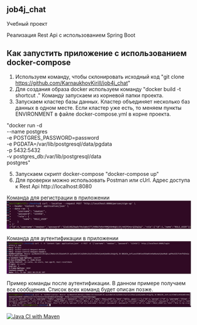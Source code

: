 ## job4j_chat

Учебный проект

Реализация Rest Api с использованием Spring Boot

## Как запустить приложение с использованием docker-compose
1. Используем команду, чтобы склонировать исходный код "git clone https://github.com/KarnaukhovKirill/job4j_chat"
2. Для создания образа docker используем команду "docker build -t shortcut ." Команду запускаем из корневой папки проекта.
3. Запускаем кластер базы данных. Кластер объединяет несколько баз данных в одном месте. Если кластер уже есть, то меняем
пункты ENVIRONMENT в файле docker-compose.yml в корне проекта. 
   
"docker run -d \
   --name postgres \
   -e POSTGRES_PASSWORD=password \
   -e PGDATA=/var/lib/postgresql/data/pgdata \
   -p 5432:5432 \
   -v postgres_db:/var/lib/postgresql/data \
   postgres"

5. Запускаем скрипт docker-compose "docker-compose up"
6. Для проверки можно использовать Postman или cUrl. Адрес доступа к Rest Api http://localhost:8080

Команда для регистрации в приложении
![alt text](https://github.com/KarnaukhovKirill/job4j_chat/blob/main/img/sing-up.png)

Команда для аутентификации в приложении
![alt text](https://github.com/KarnaukhovKirill/job4j_chat/blob/main/img/login.png)

Пример команды после аутентификации. В данном примере получаем все сообщения. Список всех команд будет описан позже.
![alt text](https://github.com/KarnaukhovKirill/job4j_chat/blob/main/img/getMessage.png)

[![Java CI with Maven](https://github.com/KarnaukhovKirill/job4j_chat/actions/workflows/github-actions-demo.yml/badge.svg)](https://github.com/KarnaukhovKirill/job4j_chat/actions/workflows/github-actions-demo.yml)